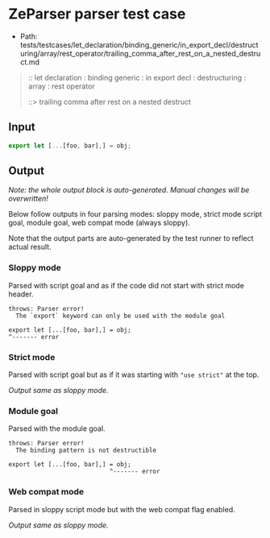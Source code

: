 # ZeParser parser test case

- Path: tests/testcases/let_declaration/binding_generic/in_export_decl/destructuring/array/rest_operator/trailing_comma_after_rest_on_a_nested_destruct.md

> :: let declaration : binding generic : in export decl : destructuring : array : rest operator
>
> ::> trailing comma after rest on a nested destruct

## Input

`````js
export let [...[foo, bar],] = obj;
`````

## Output

_Note: the whole output block is auto-generated. Manual changes will be overwritten!_

Below follow outputs in four parsing modes: sloppy mode, strict mode script goal, module goal, web compat mode (always sloppy).

Note that the output parts are auto-generated by the test runner to reflect actual result.

### Sloppy mode

Parsed with script goal and as if the code did not start with strict mode header.

`````
throws: Parser error!
  The `export` keyword can only be used with the module goal

export let [...[foo, bar],] = obj;
^------- error
`````

### Strict mode

Parsed with script goal but as if it was starting with `"use strict"` at the top.

_Output same as sloppy mode._

### Module goal

Parsed with the module goal.

`````
throws: Parser error!
  The binding pattern is not destructible

export let [...[foo, bar],] = obj;
                            ^------- error
`````


### Web compat mode

Parsed in sloppy script mode but with the web compat flag enabled.

_Output same as sloppy mode._
